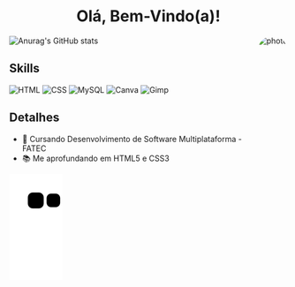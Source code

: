 <h1 align="center"> Olá, Bem-Vindo(a)!</h1>

![Anurag's GitHub stats](https://github-readme-stats.vercel.app/api?username=JaovitoP&show_icons=true&theme=radical)
<img align="right" alt="photo" height="190" style="border-radius:50px;" src="https://user-images.githubusercontent.com/115598741/225734839-fe1523b8-cbac-4b6e-8f7b-f342e2163317.png">

## Skills

![HTML](https://img.shields.io/badge/HTML5-E34F26?style=for-the-badge&logo=html5&logoColor=white)
![CSS](https://img.shields.io/badge/CSS3-1572B6?style=for-the-badge&logo=css3&logoColor=white)
![MySQL](https://img.shields.io/badge/MySQL-005C84?style=for-the-badge&logo=mysql&logoColor=white)
![Canva](https://img.shields.io/badge/Canva-%2300C4CC.svg?&style=for-the-badge&logo=Canva&logoColor=white)
![Gimp](https://img.shields.io/badge/gimp-5C5543?style=for-the-badge&logo=gimp&logoColor=white)

## Detalhes
- :office: Cursando Desenvolvimento de Software Multiplataforma - FATEC
- :books: Me aprofundando em HTML5 e CSS3

<div> 
  
 ![Snake animation](https://github.com/JaovitoP/JaovitoP/blob/output/github-contribution-grid-snake.svg)
  
</div>
